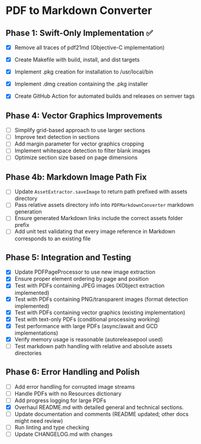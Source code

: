 # PDF to Markdown Converter

## Phase 1: Swift-Only Implementation ✅
- [x] Remove all traces of pdf21md (Objective-C implementation)
- [x] Create Makefile with build, install, and dist targets
- [x] Implement .pkg creation for installation to /usr/local/bin
- [x] Implement .dmg creation containing the .pkg installer
- [x] Create GitHub Action for automated builds and releases on semver tags      


## Phase 4: Vector Graphics Improvements
- [ ] Simplify grid-based approach to use larger sections
- [ ] Improve text detection in sections
- [ ] Add margin parameter for vector graphics cropping
- [ ] Implement whitespace detection to filter blank images
- [ ] Optimize section size based on page dimensions

## Phase 4b: Markdown Image Path Fix
- [ ] Update `AssetExtractor.saveImage` to return path prefixed with assets directory
- [ ] Pass relative assets directory info into `PDFMarkdownConverter` markdown generation
- [ ] Ensure generated Markdown links include the correct assets folder prefix
- [ ] Add unit test validating that every image reference in Markdown corresponds to an existing file

## Phase 5: Integration and Testing
- [x] Update PDFPageProcessor to use new image extraction
- [x] Ensure proper element ordering by page and position
- [x] Test with PDFs containing JPEG images (XObject extraction implemented)
- [x] Test with PDFs containing PNG/transparent images (format detection implemented)
- [x] Test with PDFs containing vector graphics (existing implementation)
- [x] Test with text-only PDFs (conditional processing working)
- [x] Test performance with large PDFs (async/await and GCD implementations)
- [x] Verify memory usage is reasonable (autoreleasepool used)
- [ ] Test markdown path handling with relative and absolute assets directories

## Phase 6: Error Handling and Polish
- [ ] Add error handling for corrupted image streams
- [ ] Handle PDFs with no Resources dictionary
- [ ] Add progress logging for large PDFs
- [x] Overhaul README.md with detailed general and technical sections.
- [ ] Update documentation and comments (README updated; other docs might need review)
- [ ] Run linting and type checking
- [ ] Update CHANGELOG.md with changes